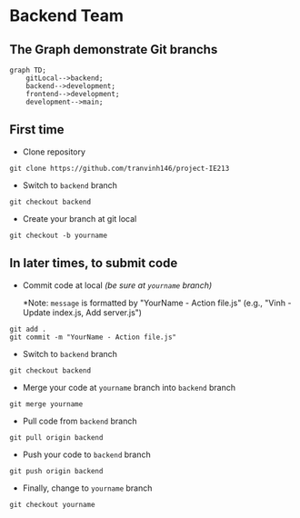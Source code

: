 # Backend Team

## The Graph demonstrate Git branchs

```mermaid
graph TD;
    gitLocal-->backend;
    backend-->development;
    frontend-->development;
    development-->main;
```

## First time

- Clone repository

```
git clone https://github.com/tranvinh146/project-IE213
```

- Switch to `backend` branch

```
git checkout backend
```

- Create your branch at git local

```
git checkout -b yourname
```

## In later times, to submit code

- Commit code at local _(be sure at `yourname` branch)_

  \*Note: `message` is formatted by "YourName - Action file.js" (e.g., "Vinh - Update index.js, Add server.js")

```
git add .
git commit -m "YourName - Action file.js"
```

- Switch to `backend` branch

```
git checkout backend
```

- Merge your code at `yourname` branch into `backend` branch

```
git merge yourname
```

- Pull code from `backend` branch

```
git pull origin backend
```

- Push your code to `backend` branch

```
git push origin backend
```

- Finally, change to `yourname` branch

```
git checkout yourname
```
